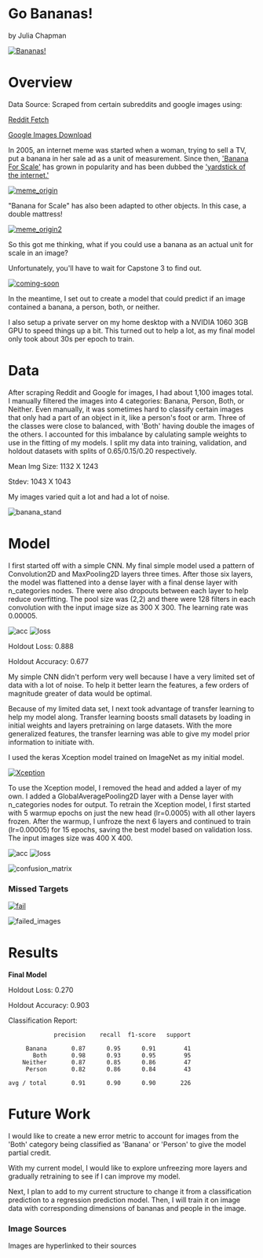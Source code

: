 # Go Bananas!

by Julia Chapman

[![Bananas!](graphics/keep-calm-and-go-bananas-21.png)](http://jalzymedicine.blogspot.com/2015/)

# Overview
Data Source: Scraped from certain subreddits and google images using:

[Reddit Fetch](https://github.com/nobodyme/reddit-fetch)

[Google Images Download](https://github.com/hardikvasa/google-images-download)

In 2005, an internet meme was started when a woman, trying to sell a TV, put a banana in her sale ad as a unit of measurement. Since then, ['Banana For Scale'](https://knowyourmeme.com/memes/banana-for-scale) has grown in popularity and has been dubbed the ['yardstick of the internet.'](https://www.dailydot.com/unclick/banana-for-scale-meme-history/)

[![meme_origin](graphics/meme1.jpg)](https://knowyourmeme.com/memes/banana-for-scale)

"Banana for Scale" has also been adapted to other objects. In this case, a double mattress!

[![meme_origin2](graphics/meme2.jpg)](https://knowyourmeme.com/memes/banana-for-scale)

So this got me thinking, what if you could use a banana as an actual unit for scale in an image?

Unfortunately, you'll have to wait for Capstone 3 to find out.

[![coming-soon](graphics/coming+soon.jpg)](http://www.housecallswithdrg.com/coming-soon/)

In the meantime, I set out to create a model that could predict if an image contained a banana, a person, both, or neither.

I also setup a private server on my home desktop with a NVIDIA 1060 3GB GPU to speed things up a bit. This turned out to help a lot, as my final model only took about 30s per epoch to train.

# Data

After scraping Reddit and Google for images, I had about 1,100 images total. I manually filtered the images into 4 categories: Banana, Person, Both, or Neither. Even manually, it was sometimes hard to classify certain images that only had a part of an object in it, like a person's foot or arm. Three of the classes were close to balanced, with 'Both' having double the images of the others. I accounted for this imbalance by calulating sample weights to use in the fitting of my models. I split my data into training, validation, and holdout datasets with splits of 0.65/0.15/0.20 respectively.

Mean Img Size: 1132 X 1243

Stdev: 1043 X 1043

My images varied quit a lot and had a lot of noise.

![banana_stand](graphics/banana_stand.jpg)

# Model

I first started off with a simple CNN. My final simple model used a pattern of Convolution2D and MaxPooling2D layers three times. After those six layers, the model was flattened into a dense layer with a final dense layer with n_categories nodes. There were also dropouts between each layer to help reduce overfitting. The pool size was (2,2) and there were 128 filters in each convolution with the input image size as 300 X 300. The learning rate was 0.00005.

![acc](graphics/Simple_CNN_acc_hist.png)
![loss](graphics/Simple_CNN_loss_hist.png)

Holdout Loss: 0.888

Holdout Accuracy: 0.677

My simple CNN didn't perform very well because I have a very limited set of data with a lot of noise. To help it better learn the features, a few orders of magnitude greater of data would be optimal.

Because of my limited data set, I next took advantage of transfer learning to help my model along. Transfer learning boosts small datasets by loading in initial weights and layers pretraining on large datasets. With the more generalized features, the transfer learning was able to give my model prior information to initiate with.

I used the keras Xception model trained on ImageNet as my initial model. 

[![Xception](graphics/imagenet_xception_flow.png)](https://www.pyimagesearch.com/2017/03/20/imagenet-vggnet-resnet-inception-xception-keras/)

To use the Xception model, I removed the head and added a layer of my own. I added a GlobalAveragePooling2D layer with a Dense layer with n_categories nodes for output.
To retrain the Xception model, I first started with 5 warmup epochs on just the new head (lr=0.0005) with all other layers frozen.
After the warmup, I unfroze the next 6 layers and continued to train (lr=0.00005) for 15 epochs, saving the best model based on validation loss. The input images size was 400 X 400.

![acc](graphics/Transfer_CNN_acc_hist.png)
![loss](graphics/Transfer_CNN_loss_hist.png)

![confusion_matrix](graphics/Confusion_Matrix_with_weights.png)

### Missed Targets

[![fail](graphics/fail.jpg)](https://bized.aacsb.edu/articles/2017/11/why-its-fine-to-fail)

![failed_images](graphics/failed_images.png)

# Results

**Final Model**

Holdout Loss: 0.270

Holdout Accuracy: 0.903

Classification Report:

```
             precision    recall  f1-score   support

     Banana       0.87      0.95      0.91        41
       Both       0.98      0.93      0.95        95
    Neither       0.87      0.85      0.86        47
     Person       0.82      0.86      0.84        43

avg / total       0.91      0.90      0.90       226
```

# Future Work

I would like to create a new error metric to account for images from the 'Both' category being classified as 'Banana' or 'Person' to give the model partial credit.

With my current model, I would like to explore unfreezing more layers and gradually retraining to see if I can improve my model.

Next, I plan to add to my current structure to change it from a classification prediction to a regression prediction model. Then, I will train it on image data with corresponding dimensions of bananas and people in the image.

### Image Sources

Images are hyperlinked to their sources

